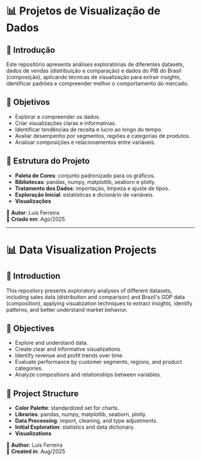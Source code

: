 
# 📊 Projetos de Visualização de Dados  

## 📌 Introdução  
Este repositório apresenta análises exploratórias de diferentes datasets, dados de vendas (distribuição e comparação) e dados do PIB do Brasil (composição), aplicando técnicas de visualização para extrair insights, identificar padrões e compreender melhor o comportamento do mercado.  

## 🎯 Objetivos  
- Explorar e compreender os dados.  
- Criar visualizações claras e informativas.  
- Identificar tendências de receita e lucro ao longo do tempo.  
- Avaliar desempenho por segmentos, regiões e categorias de produtos.  
- Analisar composições e relacionamentos entre variáveis.  

## 📂 Estrutura do Projeto  
- **Paleta de Cores**: conjunto padronizado para os gráficos.  
- **Bibliotecas**: pandas, numpy, matplotlib, seaborn e plotly.  
- **Tratamento dos Dados**: importação, limpeza e ajuste de tipos.  
- **Exploração Inicial**: estatísticas e dicionário de variáveis.  
- **Visualizações**  

👤 **Autor**: Luís Ferreira  
📅 **Criado em**: Ago/2025  

---

# 📊 Data Visualization Projects  

## 📌 Introduction  
This repository presents exploratory analyses of different datasets, including sales data (distribution and comparison) and Brazil's GDP data (composition), applying visualization techniques to extract insights, identify patterns, and better understand market behavior.

## 🎯 Objectives  
- Explore and understand data.  
- Create clear and informative visualizations.  
- Identify revenue and profit trends over time.  
- Evaluate performance by customer segments, regions, and product categories.  
- Analyze compositions and relationships between variables.  

## 📂 Project Structure  
- **Color Palette**: standardized set for charts.  
- **Libraries**: pandas, numpy, matplotlib, seaborn, plotly.  
- **Data Processing**: import, cleaning, and type adjustments.  
- **Initial Exploration**: statistics and data dictionary.  
- **Visualizations**

👤 **Author**: Luís Ferreira  
📅 **Created in**: Aug/2025  
